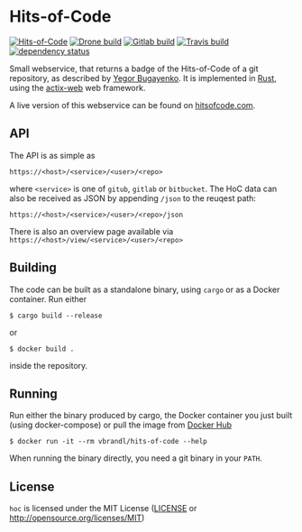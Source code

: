 # Hits-of-Code

[![Hits-of-Code](https://hitsofcode.com/github/vbrandl/hoc)](https://hitsofcode.com/view/github/vbrandl/hoc)
[![Drone build](https://drone.vbrandl.net/api/badges/vbrandl/hoc/status.svg)](https://drone.vbrandl.net/vbrandl/hoc)
[![Gitlab build](https://gitlab.com/vbrandl/hoc/badges/master/pipeline.svg)](https://gitlab.com/vbrandl/hoc/pipelines)
[![Travis build](https://travis-ci.org/vbrandl/hoc.svg?branch=master)](https://travis-ci.org/vbrandl/hoc)
[![dependency status](https://deps.rs/repo/github/vbrandl/hoc/status.svg)](https://deps.rs/repo/github/vbrandl/hoc)

Small webservice, that returns a badge of the Hits-of-Code of a git repository, as described by [Yegor
Bugayenko](https://www.yegor256.com/2014/11/14/hits-of-code.html). It is implemented in
[Rust](https://www.rust-lang.org/), using the [actix-web](https://actix.rs/) web framework.

A live version of this webservice can be found on [hitsofcode.com](https://hitsofcode.com/).

## API

The API is as simple as

```
https://<host>/<service>/<user>/<repo>
```

where `<service>` is one of `gitub`, `gitlab` or `bitbucket`. The HoC data can also be received as JSON by appending
`/json` to the reuqest path:

```
https://<host>/<service>/<user>/<repo>/json
```

There is also an overview page available via `https://<host>/view/<service>/<user>/<repo>`

## Building

The code can be built as a standalone binary, using `cargo` or as a Docker container. Run either

```
$ cargo build --release
```

or

```
$ docker build .
```

inside the repository.


## Running

Run either the binary produced by cargo, the Docker container you just built (using docker-compose) or pull the image
from [Docker Hub](https://hub.docker.com/r/vbrandl/hits-of-code)

```
$ docker run -it --rm vbrandl/hits-of-code --help
```

When running the binary directly, you need a git binary in your `PATH`.


## License

`hoc` is licensed under the MIT License ([LICENSE](LICENSE) or http://opensource.org/licenses/MIT)

